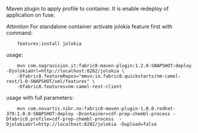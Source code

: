 Maven plugin to apply profile to container.
It is enable redeploy of application on fuse.

*Attention*
For standalone container activate jolokia feature first with command:

        features:install jolokia

usage:


        mvn com.nagravision.it:fabric8-maven-plugin:1.2.0-SNAPSHOT:deploy -DjolokiaUrl=http://localhost:8282/jolokia \
        -Dfabric8.featureRepos="mmvn:io.fabric8.quickstarts/nm-camel-rest/1.0-SNAPSHOT/xml/features" \
        -Dfabric8.features=nm-camel-rest-client


usage with full parameters:


        mvn com.novartis.nibr.nx:fabric8-maven-plugin-1.0.0.redhat-379:1.0.0-SNAPSHOT:deploy -Dcontainer=cdf-prep-chembl-process -Dfabric8.profile=cdf-prep-chembl-process  -DjolokiaUrl=http://localhost:8282/jolokia -Dupload=false